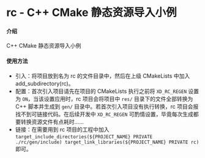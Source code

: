 # rc - C++ CMake 静态资源导入小例

#### 介绍
C++ CMake 静态资源导入小例

#### 使用方法
- 引入：将项目放到名为 rc 的文件目录中，然后在上级 CMakeLists 中加入 add_subdirectory(rc)。
- 配置：首次引入项目请先在项目的 CMakeLists 执行之前将 `XD_RC_REGEN` 设置为 `ON`，当该设置应用时，rc 项目会将项目中 `res/` 目录下的文件全部转换为 C++ 脚本并生成到 `gen/` 目录中。若首次引入项目没有执行转换，rc 项目会报找不到可链接代码。在后续开发中 `XD_RC_REGEN` 可酌情设置，毕竟每次生成都要转换资源文件有点耗时……
- 链接：在需要用到 rc 项目的工程中加入 `target_include_directories(${PROJECT_NAME} PRIVATE ./rc/gen/include) target_link_libraries(${PROJECT_NAME} PRIVATE rc)` 即可。

